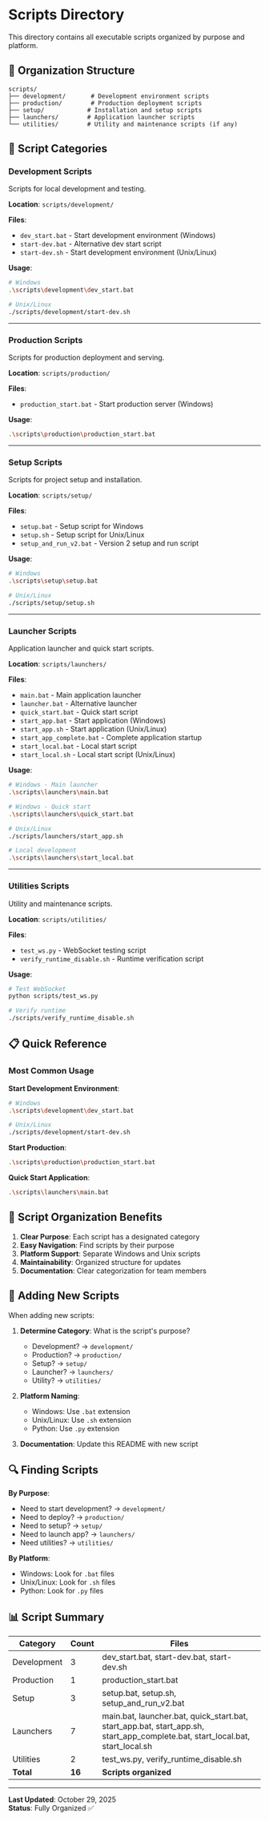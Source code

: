 # Scripts Directory

This directory contains all executable scripts organized by purpose and platform.

## 📁 Organization Structure

```
scripts/
├── development/       # Development environment scripts
├── production/        # Production deployment scripts
├── setup/            # Installation and setup scripts
├── launchers/        # Application launcher scripts
└── utilities/        # Utility and maintenance scripts (if any)
```

## 🚀 Script Categories

### Development Scripts
Scripts for local development and testing.

**Location**: `scripts/development/`

**Files**:
- `dev_start.bat` - Start development environment (Windows)
- `start-dev.bat` - Alternative dev start script
- `start-dev.sh` - Start development environment (Unix/Linux)

**Usage**:
```bash
# Windows
.\scripts\development\dev_start.bat

# Unix/Linux
./scripts/development/start-dev.sh
```

---

### Production Scripts
Scripts for production deployment and serving.

**Location**: `scripts/production/`

**Files**:
- `production_start.bat` - Start production server (Windows)

**Usage**:
```bash
.\scripts\production\production_start.bat
```

---

### Setup Scripts
Scripts for project setup and installation.

**Location**: `scripts/setup/`

**Files**:
- `setup.bat` - Setup script for Windows
- `setup.sh` - Setup script for Unix/Linux
- `setup_and_run_v2.bat` - Version 2 setup and run script

**Usage**:
```bash
# Windows
.\scripts\setup\setup.bat

# Unix/Linux
./scripts/setup/setup.sh
```

---

### Launcher Scripts
Application launcher and quick start scripts.

**Location**: `scripts/launchers/`

**Files**:
- `main.bat` - Main application launcher
- `launcher.bat` - Alternative launcher
- `quick_start.bat` - Quick start script
- `start_app.bat` - Start application (Windows)
- `start_app.sh` - Start application (Unix/Linux)
- `start_app_complete.bat` - Complete application startup
- `start_local.bat` - Local start script
- `start_local.sh` - Local start script (Unix/Linux)

**Usage**:
```bash
# Windows - Main launcher
.\scripts\launchers\main.bat

# Windows - Quick start
.\scripts\launchers\quick_start.bat

# Unix/Linux
./scripts/launchers/start_app.sh

# Local development
.\scripts\launchers\start_local.bat
```

---

### Utilities Scripts
Utility and maintenance scripts.

**Location**: `scripts/utilities/`

**Files**:
- `test_ws.py` - WebSocket testing script
- `verify_runtime_disable.sh` - Runtime verification script

**Usage**:
```bash
# Test WebSocket
python scripts/test_ws.py

# Verify runtime
./scripts/verify_runtime_disable.sh
```

## 📋 Quick Reference

### Most Common Usage

**Start Development Environment**:
```bash
# Windows
.\scripts\development\dev_start.bat

# Unix/Linux
./scripts/development/start-dev.sh
```

**Start Production**:
```bash
.\scripts\production\production_start.bat
```

**Quick Start Application**:
```bash
.\scripts\launchers\main.bat
```

## 🎯 Script Organization Benefits

1. **Clear Purpose**: Each script has a designated category
2. **Easy Navigation**: Find scripts by their purpose
3. **Platform Support**: Separate Windows and Unix scripts
4. **Maintainability**: Organized structure for updates
5. **Documentation**: Clear categorization for team members

## 📝 Adding New Scripts

When adding new scripts:

1. **Determine Category**: What is the script's purpose?
   - Development? → `development/`
   - Production? → `production/`
   - Setup? → `setup/`
   - Launcher? → `launchers/`
   - Utility? → `utilities/`

2. **Platform Naming**:
   - Windows: Use `.bat` extension
   - Unix/Linux: Use `.sh` extension
   - Python: Use `.py` extension

3. **Documentation**: Update this README with new script

## 🔍 Finding Scripts

**By Purpose**:
- Need to start development? → `development/`
- Need to deploy? → `production/`
- Need to setup? → `setup/`
- Need to launch app? → `launchers/`
- Need utilities? → `utilities/`

**By Platform**:
- Windows: Look for `.bat` files
- Unix/Linux: Look for `.sh` files
- Python: Look for `.py` files

## 📊 Script Summary

| Category | Count | Files |
|----------|-------|-------|
| Development | 3 | dev_start.bat, start-dev.bat, start-dev.sh |
| Production | 1 | production_start.bat |
| Setup | 3 | setup.bat, setup.sh, setup_and_run_v2.bat |
| Launchers | 7 | main.bat, launcher.bat, quick_start.bat, start_app.bat, start_app.sh, start_app_complete.bat, start_local.bat, start_local.sh |
| Utilities | 2 | test_ws.py, verify_runtime_disable.sh |
| **Total** | **16** | **Scripts organized** |

---

**Last Updated**: October 29, 2025  
**Status**: Fully Organized ✅

